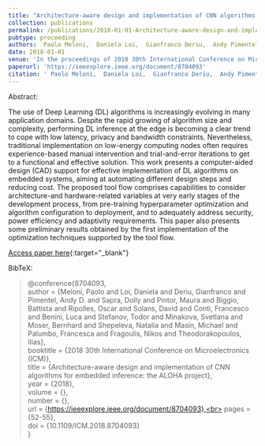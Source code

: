 ```yaml
---
title: "Architecture-aware design and implementation of CNN algorithms for embedded inference: the ALOHA project"
collection: publications
permalink: /publications/2018-01-01-Architecture-aware-design-and-implementation-of-CNN-algorithms-for-embedded-inference-the-ALOHA-project
pubtype: proceeding
authors:  Paolo Meloni,  Daniela Loi,  Gianfranco Deriu,  Andy Pimentel,  Dolly Sapra,  Maura Pintor,  Battista Biggio,  Oscar Ripolles,  David Solans,  Francesco Conti,  Luca Benini,  Todor Stefanov,  Svetlana Minakova,  Bernhard Moser,  Natalia Shepeleva,  Michael Masin,  Francesca Palumbo,  Nikos Fragoulis,  Ilias Theodorakopoulos
date: 2018-01-01
venue: 'In the proceedings of 2018 30th International Conference on Microelectronics (ICM)'
paperurl: 'https://ieeexplore.ieee.org/document/8704093'
citation: ' Paolo Meloni,  Daniela Loi,  Gianfranco Deriu,  Andy Pimentel,  Dolly Sapra,  Maura Pintor,  Battista Biggio,  Oscar Ripolles,  David Solans,  Francesco Conti,  Luca Benini,  Todor Stefanov,  Svetlana Minakova,  Bernhard Moser,  Natalia Shepeleva,  Michael Masin,  Francesca Palumbo,  Nikos Fragoulis,  Ilias Theodorakopoulos, &quot;Architecture-aware design and implementation of CNN algorithms for embedded inference: the ALOHA project.&quot; In the proceedings of 2018 30th International Conference on Microelectronics (ICM), 2018.'
---
```

Abstract:

The use of Deep Learning (DL) algorithms is increasingly evolving in many application domains. Despite the rapid growing of algorithm size and complexity, performing DL inference at the edge is becoming a clear trend to cope with low latency, privacy and bandwidth constraints. Nevertheless, traditional implementation on low-energy computing nodes often requires experience-based manual intervention and trial-and-error iterations to get to a functional and effective solution. This work presents a computer-aided design (CAD) support for effective implementation of DL algorithms on embedded systems, aiming at automating different design steps and reducing cost. The proposed tool flow comprises capabilities to consider architecture-and hardware-related variables at very early stages of the development process, from pre-training hyperparameter optimization and algorithm configuration to deployment, and to adequately address security, power efficiency and adaptivity requirements. This paper also presents some preliminary results obtained by the first implementation of the optimization techniques supported by the tool flow.

[Access paper here](https://ieeexplore.ieee.org/document/8704093){:target="_blank"}

BibTeX: 
>@conference{8704093,<br>    author = {Meloni, Paolo and Loi, Daniela and Deriu, Gianfranco and Pimentel, Andy D. and Sapra, Dolly and Pintor, Maura and Biggio, Battista and Ripolles, Oscar and Solans, David and Conti, Francesco and Benini, Luca and Stefanov, Todor and Minakova, Svetlana and Moser, Bernhard and Shepeleva, Natalia and Masin, Michael and Palumbo, Francesca and Fragoulis, Nikos and Theodorakopoulos, Ilias},<br>    booktitle = {2018 30th International Conference on Microelectronics (ICM)},<br>    title = {Architecture-aware design and implementation of CNN algorithms for embedded inference: the ALOHA project},<br>    year = {2018},<br>    volume = {},<br>    number = {},<br>    url = {https://ieeexplore.ieee.org/document/8704093},<br>    pages = {52-55},<br>    doi = {10.1109/ICM.2018.8704093}<br>}<br>
